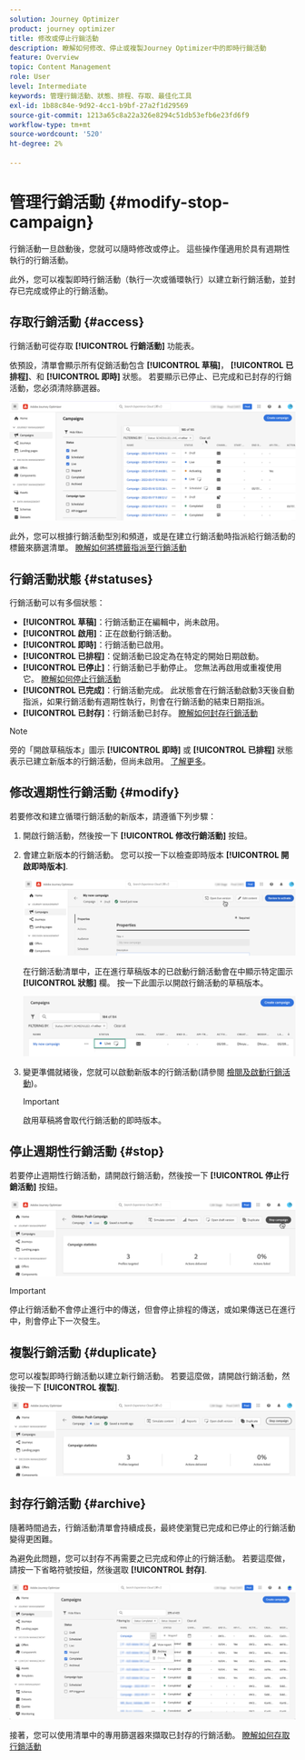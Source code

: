 ```yaml
---
solution: Journey Optimizer
product: journey optimizer
title: 修改或停止行銷活動
description: 瞭解如何修改、停止或複製Journey Optimizer中的即時行銷活動
feature: Overview
topic: Content Management
role: User
level: Intermediate
keywords: 管理行銷活動、狀態、排程、存取、最佳化工具
exl-id: 1b88c84e-9d92-4cc1-b9bf-27a2f1d29569
source-git-commit: 1213a65c8a22a326e8294c51db53efb6e23fd6f9
workflow-type: tm+mt
source-wordcount: '520'
ht-degree: 2%

---
```


# 管理行銷活動 {#modify-stop-campaign}

行銷活動一旦啟動後，您就可以隨時修改或停止。 這些操作僅適用於具有週期性執行的行銷活動。

此外，您可以複製即時行銷活動（執行一次或循環執行）以建立新行銷活動，並封存已完成或停止的行銷活動。

## 存取行銷活動 {#access}

行銷活動可從存取 **[!UICONTROL 行銷活動]** 功能表。

依預設，清單會顯示所有促銷活動包含 **[!UICONTROL 草稿]**， **[!UICONTROL 已排程]**、和 **[!UICONTROL 即時]** 狀態。 若要顯示已停止、已完成和已封存的行銷活動，您必須清除篩選器。

![](assets/create-campaign-list.png)

此外，您可以根據行銷活動型別和頻道，或是在建立行銷活動時指派給行銷活動的標籤來篩選清單。 [瞭解如何將標籤指派至行銷活動](create-campaign.md#create)

## 行銷活動狀態 {#statuses}

行銷活動可以有多個狀態：

* **[!UICONTROL 草稿]**：行銷活動正在編輯中，尚未啟用。
* **[!UICONTROL 啟用]**：正在啟動行銷活動。
* **[!UICONTROL 即時]**：行銷活動已啟用。
* **[!UICONTROL 已排程]**：促銷活動已設定為在特定的開始日期啟動。
* **[!UICONTROL 已停止]**：行銷活動已手動停止。 您無法再啟用或重複使用它。 [瞭解如何停止行銷活動](modify-stop-campaign.md#stop)
* **[!UICONTROL 已完成]**：行銷活動完成。 此狀態會在行銷活動啟動3天後自動指派，如果行銷活動有週期性執行，則會在行銷活動的結束日期指派。
* **[!UICONTROL 已封存]**：行銷活動已封存。 [瞭解如何封存行銷活動](modify-stop-campaign.md#archive)

>[!NOTE]
>
>旁的「開啟草稿版本」圖示 **[!UICONTROL 即時]** 或 **[!UICONTROL 已排程]** 狀態表示已建立新版本的行銷活動，但尚未啟用。 [了解更多](modify-stop-campaign.md#modify)。

## 修改週期性行銷活動 {#modify}

若要修改和建立循環行銷活動的新版本，請遵循下列步驟：

1. 開啟行銷活動，然後按一下 **[!UICONTROL 修改行銷活動]** 按鈕。

1. 會建立新版本的行銷活動。 您可以按一下以檢查即時版本 **[!UICONTROL 開啟即時版本]**.

   ![](assets/create-campaign-draft.png)

   在行銷活動清單中，正在進行草稿版本的已啟動行銷活動會在中顯示特定圖示 **[!UICONTROL 狀態]** 欄。 按一下此圖示以開啟行銷活動的草稿版本。

   ![](assets/create-campaign-edit-list.png)

1. 變更準備就緒後，您就可以啟動新版本的行銷活動(請參閱 [檢閱及啟動行銷活動](create-campaign.md#review-activate))。

   >[!IMPORTANT]
   >
   >啟用草稿將會取代行銷活動的即時版本。

## 停止週期性行銷活動 {#stop}

若要停止週期性行銷活動，請開啟行銷活動，然後按一下 **[!UICONTROL 停止行銷活動]** 按鈕。

![](assets/create-campaign-stop.png)

>[!IMPORTANT]
>
>停止行銷活動不會停止進行中的傳送，但會停止排程的傳送，或如果傳送已在進行中，則會停止下一次發生。

<!-- inbound campaign (inapp): can stop and resume -->

## 複製行銷活動 {#duplicate}

您可以複製即時行銷活動以建立新行銷活動。 若要這麼做，請開啟行銷活動，然後按一下 **[!UICONTROL 複製]**.

![](assets/create-campaign-duplicate.png)

## 封存行銷活動 {#archive}

隨著時間過去，行銷活動清單會持續成長，最終使瀏覽已完成和已停止的行銷活動變得更困難。

為避免此問題，您可以封存不再需要之已完成和停止的行銷活動。 若要這麼做，請按一下省略符號按鈕，然後選取 **[!UICONTROL 封存]**.

![](assets/create-campaign-archive.png)

接著，您可以使用清單中的專用篩選器來擷取已封存的行銷活動。 [瞭解如何存取行銷活動](get-started-with-campaigns.md#access)
